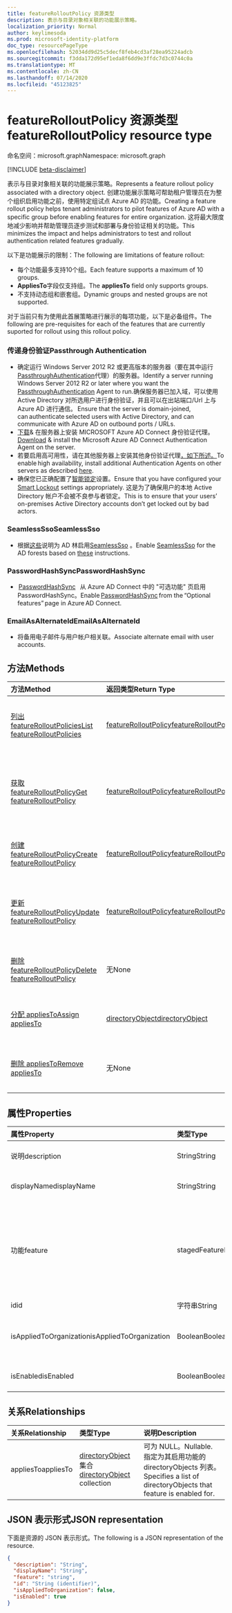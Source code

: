 ```yaml
---
title: featureRolloutPolicy 资源类型
description: 表示与目录对象相关联的功能展示策略。
localization_priority: Normal
author: keylimesoda
ms.prod: microsoft-identity-platform
doc_type: resourcePageType
ms.openlocfilehash: 52034dd9d25c5decf8feb4cd3af28ea95224adcb
ms.sourcegitcommit: f3dda172d95ef1eda8f6dd9e3ffdc7d3c0744c0a
ms.translationtype: MT
ms.contentlocale: zh-CN
ms.lasthandoff: 07/14/2020
ms.locfileid: "45123825"
---
```

# <a name="featurerolloutpolicy-resource-type"></a><span data-ttu-id="dced1-103">featureRolloutPolicy 资源类型</span><span class="sxs-lookup"><span data-stu-id="dced1-103">featureRolloutPolicy resource type</span></span>

<span data-ttu-id="dced1-104">命名空间：microsoft.graph</span><span class="sxs-lookup"><span data-stu-id="dced1-104">Namespace: microsoft.graph</span></span>

[!INCLUDE [beta-disclaimer](../../includes/beta-disclaimer.md)]

<span data-ttu-id="dced1-105">表示与目录对象相关联的功能展示策略。</span><span class="sxs-lookup"><span data-stu-id="dced1-105">Represents a feature rollout policy associated with a directory object.</span></span> <span data-ttu-id="dced1-106">创建功能展示策略可帮助租户管理员在为整个组织启用功能之前，使用特定组试点 Azure AD 的功能。</span><span class="sxs-lookup"><span data-stu-id="dced1-106">Creating a feature rollout policy helps tenant administrators to pilot features of Azure AD with a specific group before enabling features for entire organization.</span></span> <span data-ttu-id="dced1-107">这将最大限度地减少影响并帮助管理员逐步测试和部署与身份验证相关的功能。</span><span class="sxs-lookup"><span data-stu-id="dced1-107">This minimizes the impact and helps administrators to test and rollout authentication related features gradually.</span></span>

<span data-ttu-id="dced1-108">以下是功能展示的限制：</span><span class="sxs-lookup"><span data-stu-id="dced1-108">The following are limitations of feature rollout:</span></span>

- <span data-ttu-id="dced1-109">每个功能最多支持10个组。</span><span class="sxs-lookup"><span data-stu-id="dced1-109">Each feature supports a maximum of 10 groups.</span></span>
- <span data-ttu-id="dced1-110">**AppliesTo**字段仅支持组。</span><span class="sxs-lookup"><span data-stu-id="dced1-110">The **appliesTo** field only supports groups.</span></span>
- <span data-ttu-id="dced1-111">不支持动态组和嵌套组。</span><span class="sxs-lookup"><span data-stu-id="dced1-111">Dynamic groups and nested groups are not supported.</span></span>

<span data-ttu-id="dced1-112">对于当前只有为使用此首展策略进行展示的每项功能，以下是必备组件。</span><span class="sxs-lookup"><span data-stu-id="dced1-112">The following are pre-requisites for each of the features that are currently suported for rollout using this rollout policy.</span></span>

### <a name="passthrough-authentication"></a><span data-ttu-id="dced1-113">传递身份验证</span><span class="sxs-lookup"><span data-stu-id="dced1-113">Passthrough Authentication</span></span>

* <span data-ttu-id="dced1-114">确定运行 Windows Server 2012 R2 或更高版本的服务器（要在其中运行[PassthroughAuthentication](/azure/active-directory/hybrid/how-to-connect-pta)代理）的服务器。</span><span class="sxs-lookup"><span data-stu-id="dced1-114">Identify a server running Windows Server 2012 R2 or later where you want the [PassthroughAuthentication](/azure/active-directory/hybrid/how-to-connect-pta) Agent to run.</span></span><span data-ttu-id="dced1-115">确保服务器已加入域，可以使用 Active Directory 对所选用户进行身份验证，并且可以在出站端口/Url 上与 Azure AD 进行通信。</span><span class="sxs-lookup"><span data-stu-id="dced1-115"> Ensure that the server is domain-joined, can authenticate selected users with Active Directory, and can communicate with Azure AD on outbound ports / URLs.</span></span>
* <span data-ttu-id="dced1-116">[下载](https://aka.ms/getauthagent)& 在服务器上安装 MICROSOFT Azure AD Connect 身份验证代理。</span><span class="sxs-lookup"><span data-stu-id="dced1-116">[Download](https://aka.ms/getauthagent) & install the Microsoft Azure AD Connect Authentication Agent on the server.</span></span>
* <span data-ttu-id="dced1-117">若要启用高可用性，请在其他服务器上安装其他身份验证代理[，如下所述。](/azure/active-directory/hybrid/how-to-connect-pta-quick-start#step-4-ensure-high-availability)</span><span class="sxs-lookup"><span data-stu-id="dced1-117">To enable high availability, install additional Authentication Agents on other servers as described [here](/azure/active-directory/hybrid/how-to-connect-pta-quick-start#step-4-ensure-high-availability).</span></span>
* <span data-ttu-id="dced1-118">确保您已正确配置了[智能锁定](/azure/active-directory/authentication/howto-password-smart-lockout)设置。</span><span class="sxs-lookup"><span data-stu-id="dced1-118">Ensure that you have configured your [Smart Lockout](/azure/active-directory/authentication/howto-password-smart-lockout) settings appropriately.</span></span> <span data-ttu-id="dced1-119">这是为了确保用户的本地 Active Directory 帐户不会被不良参与者锁定。</span><span class="sxs-lookup"><span data-stu-id="dced1-119">This is to ensure that your users’ on-premises Active Directory accounts don’t get locked out by bad actors.</span></span>

### <a name="seamlesssso"></a><span data-ttu-id="dced1-120">SeamlessSso</span><span class="sxs-lookup"><span data-stu-id="dced1-120">SeamlessSso</span></span>

* <span data-ttu-id="dced1-121">根据[这些](/azure/active-directory/hybrid/tshoot-connect-sso#manual-reset-of-the-feature)说明为 AD 林启用[SeamlessSso](/azure/active-directory/hybrid/how-to-connect-sso) 。</span><span class="sxs-lookup"><span data-stu-id="dced1-121">Enable [SeamlessSso](/azure/active-directory/hybrid/how-to-connect-sso) for the AD forests based on [these](/azure/active-directory/hybrid/tshoot-connect-sso#manual-reset-of-the-feature) instructions.</span></span>

### <a name="passwordhashsync"></a><span data-ttu-id="dced1-122">PasswordHashSync</span><span class="sxs-lookup"><span data-stu-id="dced1-122">PasswordHashSync</span></span>

* <span data-ttu-id="dced1-123"> [PasswordHashSync](/azure/active-directory/hybrid/whatis-phs)   从 Azure AD Connect 中的 "可选功能" 页启用 PasswordHashSync。</span><span class="sxs-lookup"><span data-stu-id="dced1-123">Enable [PasswordHashSync](/azure/active-directory/hybrid/whatis-phs) from the “Optional features” page in Azure AD Connect.</span></span>

### <a name="emailasalternateid"></a><span data-ttu-id="dced1-124">EmailAsAlternateId</span><span class="sxs-lookup"><span data-stu-id="dced1-124">EmailAsAlternateId</span></span>

* <span data-ttu-id="dced1-125">将备用电子邮件与用户帐户相关联。</span><span class="sxs-lookup"><span data-stu-id="dced1-125">Associate alternate email  with user accounts.</span></span>

## <a name="methods"></a><span data-ttu-id="dced1-126">方法</span><span class="sxs-lookup"><span data-stu-id="dced1-126">Methods</span></span>

| <span data-ttu-id="dced1-127">方法</span><span class="sxs-lookup"><span data-stu-id="dced1-127">Method</span></span>                                                                         | <span data-ttu-id="dced1-128">返回类型</span><span class="sxs-lookup"><span data-stu-id="dced1-128">Return Type</span></span>                                     | <span data-ttu-id="dced1-129">说明</span><span class="sxs-lookup"><span data-stu-id="dced1-129">Description</span></span>                                                               |
|:-------------------------------------------------------------------------------|:------------------------------------------------|:--------------------------------------------------------------------------|
| [<span data-ttu-id="dced1-130">列出 featureRolloutPolicies</span><span class="sxs-lookup"><span data-stu-id="dced1-130">List featureRolloutPolicies</span></span>](../api/directory-list-featurerolloutpolicies.md) | [<span data-ttu-id="dced1-131">featureRolloutPolicy</span><span class="sxs-lookup"><span data-stu-id="dced1-131">featureRolloutPolicy</span></span>](featurerolloutpolicy.md) | <span data-ttu-id="dced1-132">检索 featureRolloutPolicy 对象的列表。</span><span class="sxs-lookup"><span data-stu-id="dced1-132">Retrieve a list of featureRolloutPolicy objects.</span></span>                          |
| [<span data-ttu-id="dced1-133">获取 featureRolloutPolicy</span><span class="sxs-lookup"><span data-stu-id="dced1-133">Get featureRolloutPolicy</span></span>](../api/featurerolloutpolicy-get.md)                 | [<span data-ttu-id="dced1-134">featureRolloutPolicy</span><span class="sxs-lookup"><span data-stu-id="dced1-134">featureRolloutPolicy</span></span>](featurerolloutpolicy.md) | <span data-ttu-id="dced1-135">检索 featurerolloutpolicy 对象的属性和关系。</span><span class="sxs-lookup"><span data-stu-id="dced1-135">Retrieve the properties and relationships of featurerolloutpolicy object.</span></span> |
| [<span data-ttu-id="dced1-136">创建 featureRolloutPolicy</span><span class="sxs-lookup"><span data-stu-id="dced1-136">Create featureRolloutPolicy</span></span>](../api/directory-post-featurerolloutpolicies.md) | [<span data-ttu-id="dced1-137">featureRolloutPolicy</span><span class="sxs-lookup"><span data-stu-id="dced1-137">featureRolloutPolicy</span></span>](featurerolloutpolicy.md) | <span data-ttu-id="dced1-138">创建新的 featureRolloutPolicy 对象。</span><span class="sxs-lookup"><span data-stu-id="dced1-138">Create a new featureRolloutPolicy object.</span></span>                                 |
| [<span data-ttu-id="dced1-139">更新 featureRolloutPolicy</span><span class="sxs-lookup"><span data-stu-id="dced1-139">Update featureRolloutPolicy</span></span>](../api/featurerolloutpolicy-update.md)           | [<span data-ttu-id="dced1-140">featureRolloutPolicy</span><span class="sxs-lookup"><span data-stu-id="dced1-140">featureRolloutPolicy</span></span>](featurerolloutpolicy.md) | <span data-ttu-id="dced1-141">更新 featurerolloutpolicy 对象的属性。</span><span class="sxs-lookup"><span data-stu-id="dced1-141">Update the properties of featurerolloutpolicy object.</span></span>                     |
| [<span data-ttu-id="dced1-142">删除 featureRolloutPolicy</span><span class="sxs-lookup"><span data-stu-id="dced1-142">Delete featureRolloutPolicy</span></span>](../api/featurerolloutpolicy-delete.md)           | <span data-ttu-id="dced1-143">无</span><span class="sxs-lookup"><span data-stu-id="dced1-143">None</span></span>                                            | <span data-ttu-id="dced1-144">删除 featureRolloutPolicy 对象。</span><span class="sxs-lookup"><span data-stu-id="dced1-144">Delete a featureRolloutPolicy object.</span></span>                                     |
| [<span data-ttu-id="dced1-145">分配 appliesTo</span><span class="sxs-lookup"><span data-stu-id="dced1-145">Assign appliesTo</span></span>](../api/featurerolloutpolicy-post-appliesto.md)              | [<span data-ttu-id="dced1-146">directoryObject</span><span class="sxs-lookup"><span data-stu-id="dced1-146">directoryObject</span></span>](directoryobject.md)           | <span data-ttu-id="dced1-147">将 directoryObject 分配给功能推出。</span><span class="sxs-lookup"><span data-stu-id="dced1-147">Assign a directoryObject to feature rollout.</span></span>                              |
| [<span data-ttu-id="dced1-148">删除 appliesTo</span><span class="sxs-lookup"><span data-stu-id="dced1-148">Remove appliesTo</span></span>](../api/featurerolloutpolicy-delete-appliesto.md)            | <span data-ttu-id="dced1-149">无</span><span class="sxs-lookup"><span data-stu-id="dced1-149">None</span></span>                                            | <span data-ttu-id="dced1-150">从功能推出中删除 directoryObject。</span><span class="sxs-lookup"><span data-stu-id="dced1-150">Remove a directoryObject from feature rollout.</span></span>                            |

## <a name="properties"></a><span data-ttu-id="dced1-151">属性</span><span class="sxs-lookup"><span data-stu-id="dced1-151">Properties</span></span>

| <span data-ttu-id="dced1-152">属性</span><span class="sxs-lookup"><span data-stu-id="dced1-152">Property</span></span>     | <span data-ttu-id="dced1-153">类型</span><span class="sxs-lookup"><span data-stu-id="dced1-153">Type</span></span>        | <span data-ttu-id="dced1-154">说明</span><span class="sxs-lookup"><span data-stu-id="dced1-154">Description</span></span> |
|:-------------|:------------|:------------|
|<span data-ttu-id="dced1-155">说明</span><span class="sxs-lookup"><span data-stu-id="dced1-155">description</span></span>|<span data-ttu-id="dced1-156">String</span><span class="sxs-lookup"><span data-stu-id="dced1-156">String</span></span>|<span data-ttu-id="dced1-157">此功能展示策略的说明。</span><span class="sxs-lookup"><span data-stu-id="dced1-157">A description for this feature rollout policy.</span></span>|
|<span data-ttu-id="dced1-158">displayName</span><span class="sxs-lookup"><span data-stu-id="dced1-158">displayName</span></span>|<span data-ttu-id="dced1-159">String</span><span class="sxs-lookup"><span data-stu-id="dced1-159">String</span></span>|<span data-ttu-id="dced1-160">此功能展示策略的显示名称。</span><span class="sxs-lookup"><span data-stu-id="dced1-160">The display name for this  feature rollout policy.</span></span>|
|<span data-ttu-id="dced1-161">功能</span><span class="sxs-lookup"><span data-stu-id="dced1-161">feature</span></span>|<span data-ttu-id="dced1-162">stagedFeatureName</span><span class="sxs-lookup"><span data-stu-id="dced1-162">stagedFeatureName</span></span>| <span data-ttu-id="dced1-163">可取值为：`passthroughAuthentication`、`seamlessSso`、`passwordHashSync`、`unknownFutureValue`。</span><span class="sxs-lookup"><span data-stu-id="dced1-163">Possible values are: `passthroughAuthentication`, `seamlessSso`, `passwordHashSync`, `unknownFutureValue`.</span></span>|
|<span data-ttu-id="dced1-164">id</span><span class="sxs-lookup"><span data-stu-id="dced1-164">id</span></span>|<span data-ttu-id="dced1-165">字符串</span><span class="sxs-lookup"><span data-stu-id="dced1-165">String</span></span>| <span data-ttu-id="dced1-166">只读。</span><span class="sxs-lookup"><span data-stu-id="dced1-166">Read-only.</span></span>|
|<span data-ttu-id="dced1-167">isAppliedToOrganization</span><span class="sxs-lookup"><span data-stu-id="dced1-167">isAppliedToOrganization</span></span>|<span data-ttu-id="dced1-168">Boolean</span><span class="sxs-lookup"><span data-stu-id="dced1-168">Boolean</span></span>|<span data-ttu-id="dced1-169">指示是否应将此功能展示策略应用于整个组织。</span><span class="sxs-lookup"><span data-stu-id="dced1-169">Indicates whether this feature rollout policy should be applied to the entire organization.</span></span>|
|<span data-ttu-id="dced1-170">isEnabled</span><span class="sxs-lookup"><span data-stu-id="dced1-170">isEnabled</span></span>|<span data-ttu-id="dced1-171">Boolean</span><span class="sxs-lookup"><span data-stu-id="dced1-171">Boolean</span></span>|<span data-ttu-id="dced1-172">指示是否启用功能展示。</span><span class="sxs-lookup"><span data-stu-id="dced1-172">Indicates whether the feature rollout is enabled.</span></span>|

## <a name="relationships"></a><span data-ttu-id="dced1-173">关系</span><span class="sxs-lookup"><span data-stu-id="dced1-173">Relationships</span></span>

| <span data-ttu-id="dced1-174">关系</span><span class="sxs-lookup"><span data-stu-id="dced1-174">Relationship</span></span> | <span data-ttu-id="dced1-175">类型</span><span class="sxs-lookup"><span data-stu-id="dced1-175">Type</span></span>        | <span data-ttu-id="dced1-176">说明</span><span class="sxs-lookup"><span data-stu-id="dced1-176">Description</span></span> |
|:-------------|:------------|:------------|
|<span data-ttu-id="dced1-177">appliesTo</span><span class="sxs-lookup"><span data-stu-id="dced1-177">appliesTo</span></span>|<span data-ttu-id="dced1-178">[directoryObject](directoryobject.md) 集合</span><span class="sxs-lookup"><span data-stu-id="dced1-178">[directoryObject](directoryobject.md) collection</span></span>| <span data-ttu-id="dced1-179">可为 NULL。</span><span class="sxs-lookup"><span data-stu-id="dced1-179">Nullable.</span></span> <span data-ttu-id="dced1-180">指定为其启用功能的 directoryObjects 列表。</span><span class="sxs-lookup"><span data-stu-id="dced1-180">Specifies a list of directoryObjects that feature is enabled for.</span></span>|

## <a name="json-representation"></a><span data-ttu-id="dced1-181">JSON 表示形式</span><span class="sxs-lookup"><span data-stu-id="dced1-181">JSON representation</span></span>

<span data-ttu-id="dced1-182">下面是资源的 JSON 表示形式。</span><span class="sxs-lookup"><span data-stu-id="dced1-182">The following is a JSON representation of the resource.</span></span>

<!-- {
  "blockType": "resource",
  "optionalProperties": [

  ],
  "@odata.type": "microsoft.graph.featureRolloutPolicy",
  "baseType": "",
  "keyProperty": "id"
}-->

```json
{
  "description": "String",
  "displayName": "String",
  "feature": "string",
  "id": "String (identifier)",
  "isAppliedToOrganization": false,
  "isEnabled": true
}
```

<!-- uuid: 16cd6b66-4b1a-43a1-adaf-3a886856ed98
2019-02-04 14:57:30 UTC -->
<!-- {
  "type": "#page.annotation",
  "description": "featureRolloutPolicy resource",
  "keywords": "",
  "section": "documentation",
  "tocPath": ""
}-->
